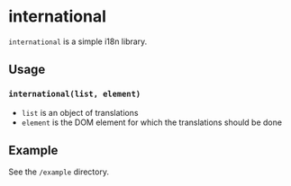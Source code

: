 # international

`international` is a simple i18n library.

## Usage

### `international(list, element)`

- `list` is an object of translations
- `element` is the DOM element for which the translations should be done

## Example

See the `/example` directory.
